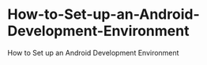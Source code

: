 How-to-Set-up-an-Android-Development-Environment
================================================

How to Set up an Android Development Environment
